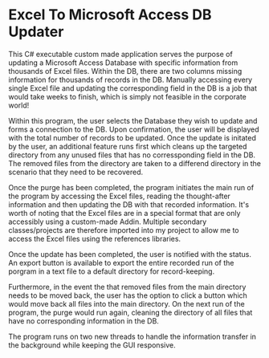 # Excel To Microsoft Access DB Updater

This C# executable custom made application serves the purpose of updating a Microsoft Access Database with specific information from thousands of Excel files.
Within the DB, there are two columns missing information for thousands of records in the DB. Manually accessing every single Excel file and updating the corresponding field in the DB is a job that would take weeks to finish, which is simply not feasible in the corporate world!

Within this program, the user selects the Database they wish to update and forms a connection to the DB. Upon confirmation, the user will be displayed with the total number of records to be updated. Once the update is initated by the user, an additional feature runs first which cleans up the targeted directory from any unused files that has no corressponding field in the DB. The removed files from the directory are taken to a differend directory in the scenario that they need to be recovered.

Once the purge has been completed, the program initiates the main run of the program by accessing the Excel files, reading the thought-after information and then updating the DB with that recorded information. It's worth of noting that the Excel files are in a special format that are only accessibly using a custom-made Addin. Multiple secondary classes/projects are therefore imported into my project to allow me to access the Excel files using the references libraries.

Once the update has been completed, the user is notified with the status. An export button is available to export the entire recorded run of the porgram in a text file to a default directory for record-keeping.

Furthermore, in the event the that removed files from the main directory needs to be moved back, the user has the option to click a button which would move back all files into the main directory. On the next run of the program, the purge would run again, cleaning the directory of all files that have no corresponding information in the DB.

The program runs on two new threads to handle the information transfer in the background while keeping the GUI responsive.
